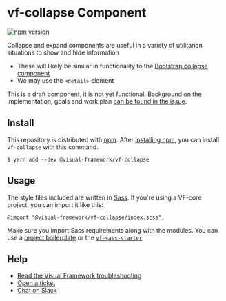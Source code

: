 # vf-collapse Component

[![npm version](https://badge.fury.io/js/%40visual-framework%2Fvf-collapse.svg)](https://badge.fury.io/js/%40visual-framework%2Fvf-collapse)

Collapse and expand components are useful in a variety of utilitarian situations to show and hide information

- These will likely be similar in functionality to the [Bootstrap collapse component](https://getbootstrap.com/docs/4.1/components/collapse/)
- We may use the `<detail>` element

This is a draft component, it is not yet functional. Background on the implementation, goals and work plan [can be found in the issue](https://github.com/visual-framework/vf-core/issues/275).

## Install

This repository is distributed with [npm](https://www.npmjs.com/). After [installing npm](https://nodejs.org/), you can install `vf-collapse` with this command.

```
$ yarn add --dev @visual-framework/vf-collapse
```

## Usage

The style files included are written in [Sass](https://sass-lang.com/). If you're using a VF-core project, you can import it like this:

```
@import "@visual-framework/vf-collapse/index.scss";
```

Make sure you import Sass requirements along with the modules. You can use a [project boilerplate](https://visual-framework.github.io/vf-core/building/) or the [`vf-sass-starter`](https://visual-framework.github.io/vf-core/components/vf-sass-starter/)

## Help

- [Read the Visual Framework troubleshooting](https://visual-framework.github.io/vf-welcome/troubleshooting/)
- [Open a ticket](https://github.com/visual-framework/vf-core/issues)
- [Chat on Slack](https://join.slack.com/t/visual-framework/shared_invite/enQtNDAxNzY0NDg4NTY0LWFhMjEwNGY3ZTk3NWYxNWVjOWQ1ZWE4YjViZmY1YjBkMDQxMTNlNjQ0N2ZiMTQ1ZTZiMGM4NjU5Y2E0MjM3ZGQ)
